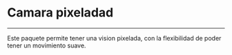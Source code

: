 # Camara pixeladad
---

Este paquete permite tener una vision pixelada, con la flexibilidad de poder tener un movimiento suave.
